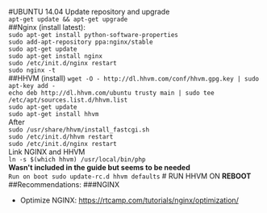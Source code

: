 #UBUNTU 14.04
Update repository and upgrade  
`apt-get update && apt-get upgrade`  
##Nginx (install latest):  
`sudo apt-get install python-software-properties`  
`sudo add-apt-repository ppa:nginx/stable`  
`sudo apt-get update`  
`sudo apt-get install nginx`  
`sudo /etc/init.d/nginx restart`  
`sudo nginx -t`  
##HHVM (install)
`wget -O - http://dl.hhvm.com/conf/hhvm.gpg.key | sudo apt-key add -`  
`echo deb http://dl.hhvm.com/ubuntu trusty main | sudo tee /etc/apt/sources.list.d/hhvm.list`  
`sudo apt-get update`  
`sudo apt-get install hhvm`  
After   
 `sudo /usr/share/hhvm/install_fastcgi.sh`  
`sudo /etc/init.d/hhvm restart`  
`sudo /etc/init.d/nginx restart`  
Link NGINX and HHVM  
`ln -s $(which hhvm) /usr/local/bin/php`  
**Wasn't included in the guide but seems to be needed**  
`Run on boot sudo update-rc.d hhvm defaults` # RUN HHVM ON **REBOOT**
##Recommendations:
###NGINX
 * Optimize NGINX: https://rtcamp.com/tutorials/nginx/optimization/
